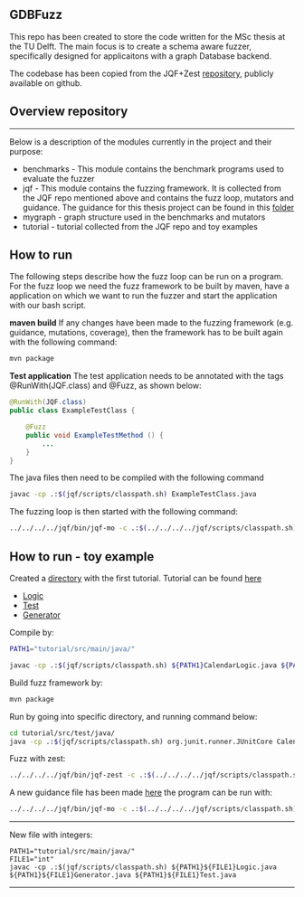 GDBFuzz
--- 

This repo has been created to store the code written for the MSc thesis at the TU Delft. The main focus is to create a schema aware fuzzer, specifically designed for applicaitons with a graph Database backend.

The codebase has been copied from the JQF+Zest [repository](https://github.com/rohanpadhye/JQF), publicly available on github.


## Overview repository

---
Below is a description of the modules currently in the project and their purpose:
- benchmarks - This module contains the benchmark programs used to evaluate the fuzzer
- jqf - This module contains the fuzzing framework. It is collected from the JQF repo mentioned above and contains the fuzz loop, mutators and guidance. The guidance for this thesis project can be found in this [folder](jqf/fuzz/src/main/java/edu/berkeley/cs/jqf/fuzz/mo/NoGuidance.java)
- mygraph - graph structure used in the benchmarks and mutators
- tutorial - tutorial collected from the JQF repo and toy examples

 
## How to run
The following steps describe how the fuzz loop can be run on a program. For the fuzz loop we need the fuzz framework to be built by maven, have a application on which we want to run the fuzzer and start the application with our bash script. 

**maven build**
If any changes have been made to the fuzzing framework (e.g. guidance, mutations, coverage), then the framework has to be built again with the following command:
``` bash
mvn package
```

**Test application**
The test application needs to be annotated with the tags @RunWith(JQF.class) and @Fuzz, as shown below:
```java
@RunWith(JQF.class)
public class ExampleTestClass {

    @Fuzz
    public void ExampleTestMethod () {
        ...
    }
}
```
The java files then need to be compiled with the following command
```bash
javac -cp .:$(jqf/scripts/classpath.sh) ExampleTestClass.java
```

The fuzzing loop is then started with the following command:
```bash
../../../../jqf/bin/jqf-mo -c .:$(../../../../jqf/scripts/classpath.sh) ExampleTestClass ExampleTestMethod
```


## How to run - toy example
Created a [directory](tutorial/src/main/java/) with the first tutorial. Tutorial can be found [here](https://github.com/rohanpadhye/JQF/wiki/Fuzzing-with-Zest#step-5-fuzz-with-zest)
- [Logic](tutorial/src/main/java/CalendarLogic.java)
- [Test](tutorial/src/test/java/CalendarTest.java)
- [Generator](tutorial/src/main/java/CalendarGenerator.java)

Compile by:
```bash
PATH1="tutorial/src/main/java/"

javac -cp .:$(jqf/scripts/classpath.sh) ${PATH1}CalendarLogic.java ${PATH1}CalendarGenerator.java ${PATH1}CalendarTest.java
```
Build fuzz framework by:

``` bash
mvn package
```

Run by going into specific directory, and running command below:
```bash
cd tutorial/src/test/java/
java -cp .:$(jqf/scripts/classpath.sh) org.junit.runner.JUnitCore CalendarTest
```


Fuzz with zest:
```bash
../../../../jqf/bin/jqf-zest -c .:$(../../../../jqf/scripts/classpath.sh) CalendarTest testLeapYear
```

A new guidance file has been made [here](jqf/fuzz/src/main/java/edu/berkeley/cs/jqf/fuzz/mo/)
the program can be run with:
```bash
../../../../jqf/bin/jqf-mo -c .:$(../../../../jqf/scripts/classpath.sh) CalendarTest testLeapYear
```

***
New file with integers:
```
PATH1="tutorial/src/main/java/"
FILE1="int"
javac -cp .:$(jqf/scripts/classpath.sh) ${PATH1}${FILE1}Logic.java ${PATH1}${FILE1}Generator.java ${PATH1}${FILE1}Test.java
```



---
 

